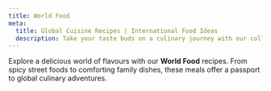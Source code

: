 ```yaml
---
title: World Food
meta:
  title: Global Cuisine Recipes | International Food Ideas
  description: Take your taste buds on a culinary journey with our collection of international recipes. Explore flavours from around the world without leaving your kitchen.
---
```


Explore a delicious world of flavours with our **World Food** recipes. From spicy street foods to comforting family dishes, these meals offer a passport to global culinary adventures.
